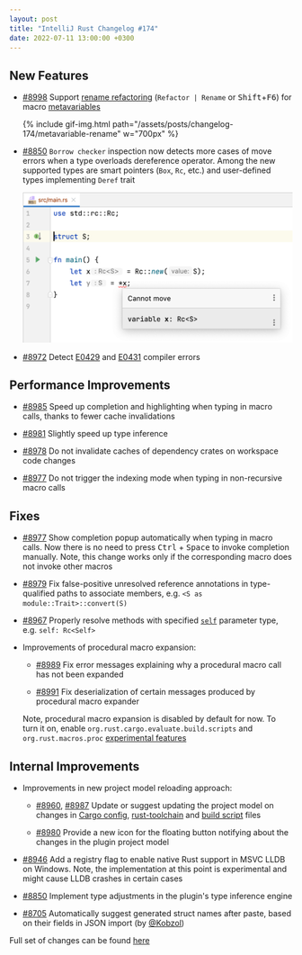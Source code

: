 ```yaml
---
layout: post
title: "IntelliJ Rust Changelog #174"
date: 2022-07-11 13:00:00 +0300
---
```



## New Features

* [#8998] Support [rename refactoring](https://plugins.jetbrains.com/plugin/8182-rust/docs/rust-refactorings.html#rename-refactoring) (`Refactor | Rename` or <kbd>Shift</kbd>+<kbd>F6</kbd>) for macro [metavariables](https://doc.rust-lang.org/reference/macros-by-example.html#metavariables)

  {% include gif-img.html path="/assets/posts/changelog-174/metavariable-rename" w="700px" %}

* [#8850] `Borrow checker` inspection now detects more cases of move errors when a type overloads dereference operator. Among the new supported types are smart pointers (`Box`, `Rc`, etc.) and user-defined types implementing `Deref` trait

  <img src="/assets/posts/changelog-174/more-borrow-checker-annotations.png" alt="More borrow checker annotations" width="700px"/>

* [#8972] Detect [E0429](https://doc.rust-lang.org/error-index.html#E0429) and [E0431](https://doc.rust-lang.org/error-index.html#E0431) compiler errors

## Performance Improvements

* [#8985] Speed up completion and highlighting when typing in macro calls, thanks to fewer cache invalidations

* [#8981] Slightly speed up type inference

* [#8978] Do not invalidate caches of dependency crates on workspace code changes

* [#8977] Do not trigger the indexing mode when typing in non-recursive macro calls

## Fixes

* [#8977] Show completion popup automatically when typing in macro calls.
  Now there is no need to press <kbd>Ctrl</kbd> + <kbd>Space</kbd> to invoke completion manually.
  Note, this change works only if the corresponding macro does not invoke other macros

* [#8979] Fix false-positive unresolved reference annotations in type-qualified paths to associate members, e.g. `<S as module::Trait>::convert(S)`

* [#8967] Properly resolve methods with specified [`self`](https://doc.rust-lang.org/stable/reference/items/associated-items.html?highlight=self#methods) parameter type, e.g. `self: Rc<Self>`

* Improvements of procedural macro expansion:

  * [#8989] Fix error messages explaining why a procedural macro call has not been expanded

  * [#8991] Fix deserialization of certain messages produced by procedural macro expander

  Note, procedural macro expansion is disabled by default for now.
  To turn it on, enable `org.rust.cargo.evaluate.build.scripts` and `org.rust.macros.proc` [experimental features](https://plugins.jetbrains.com/plugin/8182-rust/docs/rust-faq.html#experimental-features)

## Internal Improvements

* Improvements in new project model reloading approach:

  * [#8960], [#8987] Update or suggest updating the project model on changes in [Cargo config](https://doc.rust-lang.org/cargo/reference/config.html),
    [rust-toolchain](https://rust-lang.github.io/rustup/overrides.html#the-toolchain-file) and [build script](https://doc.rust-lang.org/cargo/reference/build-scripts.html) files

  * [#8980] Provide a new icon for the floating button notifying about the changes in the plugin project model

* [#8946] Add a registry flag to enable native Rust support in MSVC LLDB on Windows.
  Note, the implementation at this point is experimental and might cause LLDB crashes in certain cases

* [#8850] Implement type adjustments in the plugin's type inference engine

* [#8705] Automatically suggest generated struct names after paste, based on their fields in JSON import (by [@Kobzol])

Full set of changes can be found [here](https://github.com/intellij-rust/intellij-rust/milestone/82?closed=1)

[@Kobzol]: https://github.com/Kobzol

[#8705]: https://github.com/intellij-rust/intellij-rust/pull/8705
[#8850]: https://github.com/intellij-rust/intellij-rust/pull/8850
[#8946]: https://github.com/intellij-rust/intellij-rust/pull/8946
[#8960]: https://github.com/intellij-rust/intellij-rust/pull/8960
[#8967]: https://github.com/intellij-rust/intellij-rust/pull/8967
[#8972]: https://github.com/intellij-rust/intellij-rust/pull/8972
[#8977]: https://github.com/intellij-rust/intellij-rust/pull/8977
[#8978]: https://github.com/intellij-rust/intellij-rust/pull/8978
[#8979]: https://github.com/intellij-rust/intellij-rust/pull/8979
[#8980]: https://github.com/intellij-rust/intellij-rust/pull/8980
[#8981]: https://github.com/intellij-rust/intellij-rust/pull/8981
[#8985]: https://github.com/intellij-rust/intellij-rust/pull/8985
[#8987]: https://github.com/intellij-rust/intellij-rust/pull/8987
[#8989]: https://github.com/intellij-rust/intellij-rust/pull/8989
[#8991]: https://github.com/intellij-rust/intellij-rust/pull/8991
[#8998]: https://github.com/intellij-rust/intellij-rust/pull/8998
